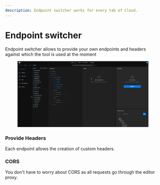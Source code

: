 ```yaml
---
description: Endpoint switcher works for every tab of Cloud.
---
```


# Endpoint switcher

Endpoint switcher allows to provide your own endpoints and headers against which the tool is used at the moment

<figure><img src="../../.gitbook/assets/endpoints prod.gif" alt=""><figcaption></figcaption></figure>

### Provide Headers

Each endpoint allows the creation of custom headers.

### CORS

You don't have to worry about CORS as all requests go through the editor proxy.
